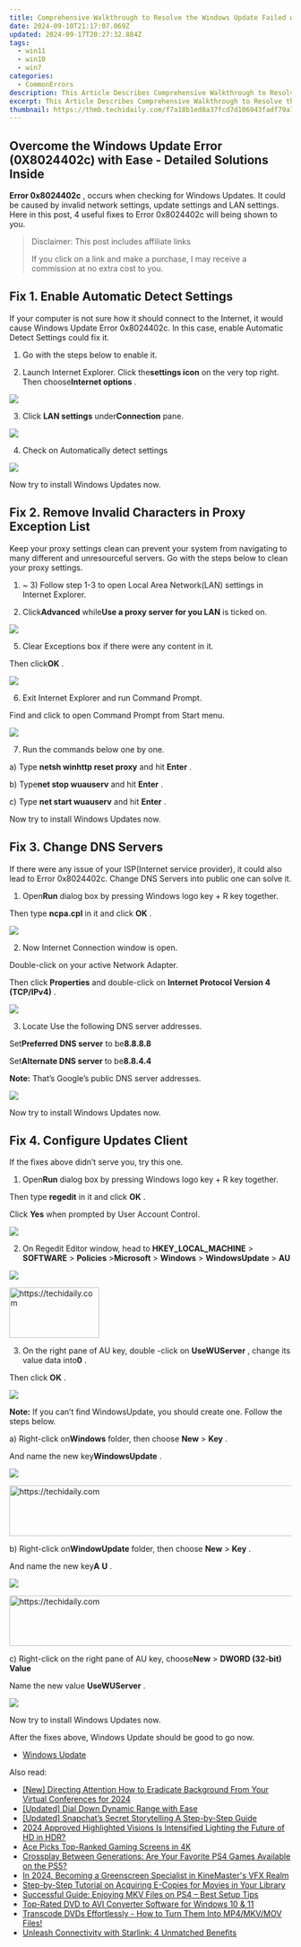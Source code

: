 ```yaml
---
title: Comprehensive Walkthrough to Resolve the Windows Update Failed with Error Code 0X800705B4 in Windows ([Solved])
date: 2024-09-10T21:17:07.069Z
updated: 2024-09-17T20:27:32.884Z
tags:
  - win11
  - win10
  - win7
categories:
  - CommonErrors
description: This Article Describes Comprehensive Walkthrough to Resolve the Windows Update Failed with Error Code 0X800705B4 in Windows ([Solved])
excerpt: This Article Describes Comprehensive Walkthrough to Resolve the Windows Update Failed with Error Code 0X800705B4 in Windows ([Solved])
thumbnail: https://thmb.techidaily.com/f7a18b1ed8a37fcd7d106943fadf79a7add46bd88aaea370f1b5ca7a72e0a9d3.jpg
---
```


## Overcome the Windows Update Error (0X8024402c) with Ease - Detailed Solutions Inside

**Error 0x8024402c** , occurs when checking for Windows Updates. It could be caused by invalid network settings, update settings and LAN settings. Here in this post, 4 useful fixes to Error 0x8024402c will being shown to you.

>  Disclaimer: This post includes affiliate links
>
>  If you click on a link and make a purchase, I may receive a commission at no extra cost to you.
>

## **Fix 1\. Enable Automatic Detect Settings**

 If your computer is not sure how it should connect to the Internet, it would cause Windows Update Error 0x8024402c. In this case, enable Automatic Detect Settings could fix it.

1) Go with the steps below to enable it.

2) Launch Internet Explorer. Click the**settings icon** on the very top right. Then choose**Internet options** .

![](https://images.drivereasy.com/wp-content/uploads/2017/03/1-5.png)

 3) Click **LAN settings**  under**Connection** pane.

![](https://images.drivereasy.com/wp-content/uploads/2017/03/2-4.png)

4) Check on Automatically detect settings

![](https://images.drivereasy.com/wp-content/uploads/2017/03/6-1.png)

Now try to install Windows Updates now.

## **Fix 2\. Remove Invalid Characters in Proxy Exception List**

 Keep your proxy settings clean can prevent your system from navigating to many different and unresourceful servers. Go with the steps below to clean your proxy settings.

 1) \~ 3) Follow step 1-3 to open Local Area Network(LAN) settings in Internet Explorer.

 4) Click**Advanced** while**Use a proxy server for you LAN** is ticked on.

![](https://images.drivereasy.com/wp-content/uploads/2017/03/3-2.png)

5) Clear Exceptions box if there were any content in it.

 Then click**OK** .

![](https://images.drivereasy.com/wp-content/uploads/2017/03/4-1.png)

6) Exit Internet Explorer and run Command Prompt.

Find and click to open Command Prompt from Start menu.

![](https://images.drivereasy.com/wp-content/uploads/2017/03/5-2.png)

7) Run the commands below one by one.

 a) Type **netsh winhttp reset proxy**  and hit **Enter** .

 b) Type**net stop wuauserv**  and hit **Enter** .

 c) Type **net start wuauserv**  and hit **Enter** .

Now try to install Windows Updates now.

## Fix 3\. Change DNS Servers

 If there were any issue of your ISP(Internet service provider), it could also lead to Error 0x8024402c. Change DNS Servers into public one can solve it.

 1) Open**Run** dialog box by pressing Windows logo key + R key together.

 Then type **ncpa.cpl**  in it and click **OK** .

![](https://images.drivereasy.com/wp-content/uploads/2017/03/7.png)

2) Now Internet Connection window is open.

Double-click on your active Network Adapter.

 Then click **Properties**  and double-click on **Internet Protocol Version 4 (TCP/IPv4)** .

![](https://images.drivereasy.com/wp-content/uploads/2017/03/8.png)

3) Locate Use the following DNS server addresses.

 Set**Preferred DNS server** to be**8.8.8.8**

 Set**Alternate DNS server** to be**8.8.4.4**

 **Note:** That’s Google’s public DNS server addresses.

![](https://images.drivereasy.com/wp-content/uploads/2017/03/9.png)

Now try to install Windows Updates now.

## Fix 4\. Configure Updates Client

If the fixes above didn’t serve you, try this one.

 1) Open**Run** dialog box by pressing Windows logo key + R key together.

 Then type **regedit**  in it and click **OK** .

 Click **Yes**  when prompted by User Account Control.

![](https://images.drivereasy.com/wp-content/uploads/2017/03/10.png)

 2) On Regedit Editor window, head to **HKEY\_LOCAL\_MACHINE**  \> **SOFTWARE** \> **Policies**  \>**Microsoft**  \> **Windows**  \> **WindowsUpdate**  \> **AU**

![](https://images.drivereasy.com/wp-content/uploads/2017/03/14.png)

<!-- affiliate ads begin -->
<a href="https://review-au.sjv.io/c/5597632/2098700/14409" target="_top" id="2098700">
  <img src="//a.impactradius-go.com/display-ad/14409-2098700" border="0" alt="https://techidaily.com" width="160" height="90"/>
</a>
<img height="0" width="0" src="https://review-au.sjv.io/i/5597632/2098700/14409" style="position:absolute;visibility:hidden;" border="0" />
<!-- affiliate ads end -->

 3) On the right pane of AU key, double -click on **UseWUServer** , change its value data into**0** .

 Then click **OK** .

![](https://images.drivereasy.com/wp-content/uploads/2017/03/15.png)

**Note:** If you can’t find WindowsUpdate, you should create one. Follow the steps below.

 a) Right-click on**Windows**  folder, then choose **New**  \> **Key** .

 And name the new key**WindowsUpdate** .

![](https://images.drivereasy.com/wp-content/uploads/2017/03/11.png)

<!-- affiliate ads begin -->
<a href="https://appsumo.8odi.net/c/5597632/2105873/7443" target="_top" id="2105873">
  <img src="//a.impactradius-go.com/display-ad/7443-2105873" border="0" alt="https://techidaily.com" width="728" height="90"/>
</a>
<img height="0" width="0" src="https://appsumo.8odi.net/i/5597632/2105873/7443" style="position:absolute;visibility:hidden;" border="0" />
<!-- affiliate ads end -->

 b) Right-click on**WindowUpdate**  folder, then choose **New**  \> **Key** .

 And name the new key**A** **U** .

![](https://images.drivereasy.com/wp-content/uploads/2017/03/12.png)

<!-- affiliate ads begin -->
<a href="https://appsumo.8odi.net/c/5597632/2105876/7443" target="_top" id="2105876">
  <img src="//a.impactradius-go.com/display-ad/7443-2105876" border="0" alt="https://techidaily.com" width="728" height="90"/>
</a>
<img height="0" width="0" src="https://appsumo.8odi.net/i/5597632/2105876/7443" style="position:absolute;visibility:hidden;" border="0" />
<!-- affiliate ads end -->

 c) Right-click on the right pane of AU key, choose**New** \> **DWORD (32-bit) Value**

 Name the new value **UseWUServer** .

![](https://images.drivereasy.com/wp-content/uploads/2017/03/13.png)

Now try to install Windows Updates now.

After the fixes above, Windows Update should be good to go now.

* [Windows Update](/tag-search/?tagId=62)

<ins class="adsbygoogle"
     style="display:block"
     data-ad-format="autorelaxed"
     data-ad-client="ca-pub-7571918770474297"
     data-ad-slot="1223367746"></ins>

<ins class="adsbygoogle"
     style="display:block"
     data-ad-client="ca-pub-7571918770474297"
     data-ad-slot="8358498916"
     data-ad-format="auto"
     data-full-width-responsive="true"></ins>

<span class="atpl-alsoreadstyle">Also read:</span>
<div><ul>
<li><a href="https://screen-activity-recording.techidaily.com/new-directing-attention-how-to-eradicate-background-from-your-virtual-conferences-for-2024/"><u>[New] Directing Attention How to Eradicate Background From Your Virtual Conferences for 2024</u></a></li>
<li><a href="https://fox-boxes.techidaily.com/updated-dial-down-dynamic-range-with-ease/"><u>[Updated] Dial Down Dynamic Range with Ease</u></a></li>
<li><a href="https://snapchat-videos.techidaily.com/updated-snapchats-secret-storytelling-a-step-by-step-guide/"><u>[Updated] Snapchat’s Secret Storytelling A Step-by-Step Guide</u></a></li>
<li><a href="https://some-techniques.techidaily.com/2024-approved-highlighted-visions-is-intensified-lighting-the-future-of-hd-in-hdr/"><u>2024 Approved Highlighted Visions Is Intensified Lighting the Future of HD in HDR?</u></a></li>
<li><a href="https://extra-information.techidaily.com/ace-picks-top-ranked-gaming-screens-in-4k/"><u>Ace Picks Top-Ranked Gaming Screens in 4K</u></a></li>
<li><a href="https://tech-renaissance.techidaily.com/crossplay-between-generations-are-your-favorite-ps4-games-available-on-the-ps5/"><u>Crossplay Between Generations: Are Your Favorite PS4 Games Available on the PS5?</u></a></li>
<li><a href="https://extra-lessons.techidaily.com/in-2024-becoming-a-greenscreen-specialist-in-kinemasters-vfx-realm/"><u>In 2024, Becoming a Greenscreen Specialist in KineMaster's VFX Realm</u></a></li>
<li><a href="https://win-howtos.techidaily.com/step-by-step-tutorial-on-acquiring-e-copies-for-movies-in-your-library/"><u>Step-by-Step Tutorial on Acquiring E-Copies for Movies in Your Library</u></a></li>
<li><a href="https://win-howtos.techidaily.com/successful-guide-enjoying-mkv-files-on-ps4-best-setup-tips/"><u>Successful Guide: Enjoying MKV Files on PS4 – Best Setup Tips</u></a></li>
<li><a href="https://win-howtos.techidaily.com/top-rated-dvd-to-avi-converter-software-for-windows-10-and-11/"><u>Top-Rated DVD to AVI Converter Software for Windows 10 & 11</u></a></li>
<li><a href="https://win-howtos.techidaily.com/transcode-dvds-effortlessly-how-to-turn-them-into-mp4mkvmov-files/"><u>Transcode DVDs Effortlessly - How to Turn Them Into MP4/MKV/MOV Files!</u></a></li>
<li><a href="https://buynow-tips.techidaily.com/unleash-connectivity-with-starlink-4-unmatched-benefits/"><u>Unleash Connectivity with Starlink: 4 Unmatched Benefits</u></a></li>
</ul></div>

